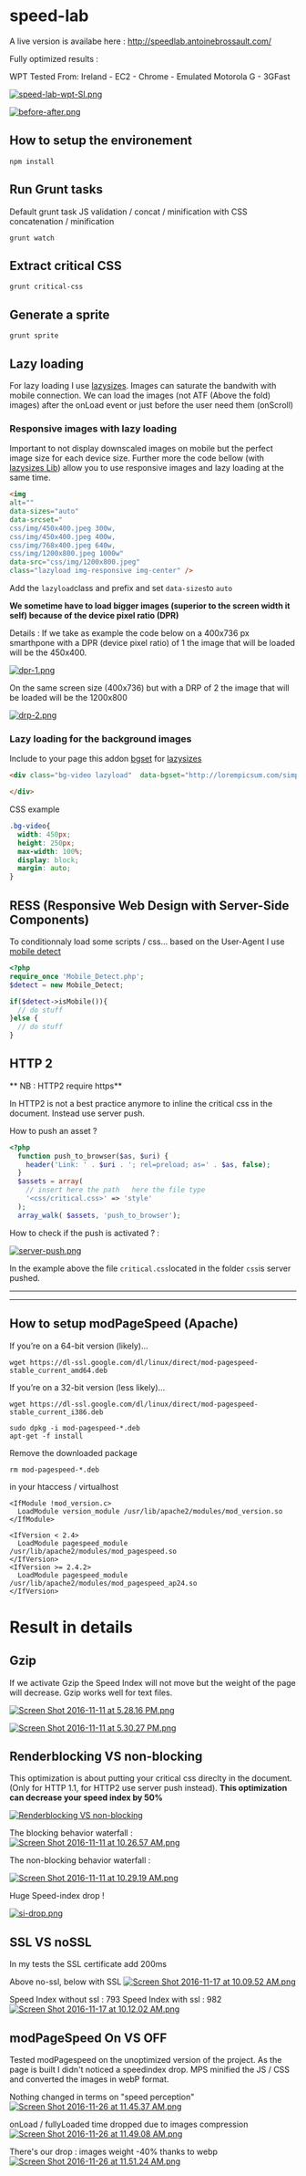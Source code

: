 # speed-lab

A live version is availabe here : http://speedlab.antoinebrossault.com/

Fully optimized results :

WPT Tested From: Ireland - EC2 - Chrome - Emulated Motorola G - 3GFast

[![speed-lab-wpt-SI.png](https://s13.postimg.org/stbf06qh3/speed_lab_wpt_SI.png)](https://postimg.org/image/tvlliq9ab/)

[![before-after.png](https://s16.postimg.org/se22nrrw5/before_after.png)](https://postimg.org/image/igr1upka9/)



## How to setup the environement

```
npm install
```


## Run Grunt tasks

Default grunt task JS validation / concat / minification with CSS concatenation / minification
```
grunt watch
```


## Extract critical CSS

```
grunt critical-css
```

## Generate a sprite

```
grunt sprite
```


## Lazy loading

For lazy loading I use [lazysizes](https://github.com/aFarkas/lazysizes).
Images can saturate the bandwith with mobile connection. We can load the images (not ATF (Above the fold) images) after the onLoad event or just before the user need them (onScroll)



### Responsive images with lazy loading

Important to not display downscaled images on mobile but the perfect image size for each device size. Further more the code bellow (with [lazysizes Lib](https://github.com/aFarkas/lazysizes)) allow you to use responsive images and lazy loading at the same time.

```html
<img
alt=""
data-sizes="auto"
data-srcset="
css/img/450x400.jpeg 300w,
css/img/450x400.jpeg 400w,
css/img/768x400.jpeg 640w,
css/img/1200x800.jpeg 1000w"
data-src="css/img/1200x800.jpeg"
class="lazyload img-responsive img-center" />
```

Add the ```lazyload```class and prefix and set ```data-sizes```to ```auto```

**We sometime have to load bigger images (superior to the screen width it self) because of the device pixel ratio (DPR)**

Details : If we take as example the code below on a 400x736 px smarthpone with a DPR (device pixel ratio) of 1 the image that will be loaded will be the 450x400.

[![dpr-1.png](https://s22.postimg.org/acgi2z4gh/dpr_1.png)](https://postimg.org/image/sf9ku70b1/)

On the same screen size (400x736) but with a DRP of 2 the image that will be loaded will be the 1200x800

[![drp-2.png](https://s22.postimg.org/mfltqjfip/drp_2.png)](https://postimg.org/image/64lpu830t/)





### Lazy loading for the background images

Include to your page this addon [bgset](https://github.com/aFarkas/lazysizes/tree/gh-pages/plugins/bgset) for [lazysizes](https://github.com/aFarkas/lazysizes)

```html
<div class="bg-video lazyload"  data-bgset="http://lorempicsum.com/simpsons/200/200/1 200w, http://lorempicsum.com/simpsons/300/300/1 300w, http://lorempicsum.com/simpsons/400/300/1 400w, http://lorempicsum.com/simpsons/768/400/1 700w" data-sizes="auto">

</div>
```
CSS example
```css
.bg-video{
  width: 450px;
  height: 250px;
  max-width: 100%;
  display: block;
  margin: auto;
}
```


## RESS (Responsive Web Design with Server-Side Components)

To conditionnaly load some scripts / css...  based on the User-Agent I use [mobile detect](https://github.com/serbanghita/Mobile-Detect)

```php
<?php
require_once 'Mobile_Detect.php';
$detect = new Mobile_Detect;

if($detect->isMobile()){
  // do stuff
}else {
  // do stuff
}
```



## HTTP 2

** NB : HTTP2 require https**

In HTTP2 is not a best practice anymore to inline the critical css in the document. Instead use server push.

How to push an asset ?

```php
<?php
  function push_to_browser($as, $uri) {
    header('Link: ' . $uri . '; rel=preload; as=' . $as, false);
  }
  $assets = array(
    // insert here the path   here the file type
    '<css/critical.css>' => 'style'
  );
  array_walk( $assets, 'push_to_browser');
```


How to check if the push is activated ? :

[![server-push.png](https://s18.postimg.org/ho1s77zgp/server_push.png)](https://postimg.org/image/us7cjwrid/)

In the example above the file ```critical.css```located in the folder ```css```is server pushed.


<hr/>
<hr/>


## How to setup modPageSpeed (Apache)


If you’re on a 64-bit version (likely)...
```
wget https://dl-ssl.google.com/dl/linux/direct/mod-pagespeed-stable_current_amd64.deb
```
If you’re on a 32-bit version (less likely)...
```
wget https://dl-ssl.google.com/dl/linux/direct/mod-pagespeed-stable_current_i386.deb
```
```
sudo dpkg -i mod-pagespeed-*.deb
apt-get -f install
```
Remove the downloaded package
```
rm mod-pagespeed-*.deb
```

in your htaccess / virtualhost

```
<IfModule !mod_version.c>
  LoadModule version_module /usr/lib/apache2/modules/mod_version.so
</IfModule>

<IfVersion < 2.4>
  LoadModule pagespeed_module /usr/lib/apache2/modules/mod_pagespeed.so
</IfVersion>
<IfVersion >= 2.4.2>
  LoadModule pagespeed_module /usr/lib/apache2/modules/mod_pagespeed_ap24.so
</IfVersion>
```


# Result in details


## Gzip

If we activate Gzip the Speed Index will not move but the weight of the page will decrease. Gzip works well for text files.

[![Screen Shot 2016-11-11 at 5.28.16 PM.png](https://s14.postimg.org/rnzt3j6ip/Screen_Shot_2016_11_11_at_5_28_16_PM.png)](https://postimg.org/image/qyh0r65z1/)


[![Screen Shot 2016-11-11 at 5.30.27 PM.png](https://s14.postimg.org/548ob75k1/Screen_Shot_2016_11_11_at_5_30_27_PM.png)](https://postimg.org/image/ua9mi16u5/)


## Renderblocking VS non-blocking

This optimization is about putting your critical css direclty in the document. (Only for HTTP 1.1, for HTTP2 use server push instead). **This optimization can decrease your speed index by 50%**

[![Renderblocking VS non-blocking](https://s17.postimg.org/6ku2e04zj/filmstrip_2.png)](https://postimg.org/image/xinzfqpmj/)

The blocking behavior waterfall :
[![Screen Shot 2016-11-11 at 10.26.57 AM.png](https://s11.postimg.org/qg34kbi43/Screen_Shot_2016_11_11_at_10_26_57_AM.png)](https://postimg.org/image/ridb2v0xb/)

The non-blocking behavior waterfall :

[![Screen Shot 2016-11-11 at 10.29.19 AM.png](https://s17.postimg.org/62ec16ntr/Screen_Shot_2016_11_11_at_10_29_19_AM.png)](https://postimg.org/image/o57esejob/)


Huge Speed-index drop !

[![si-drop.png](https://s16.postimg.org/rd1bmadad/si_drop.png)](https://postimg.org/image/63dpbfwzl/)


## SSL VS noSSL

In my tests the SSL certificate add 200ms


Above no-ssl, below with SSL
[![Screen Shot 2016-11-17 at 10.09.52 AM.png](https://s15.postimg.org/irmtsucaj/Screen_Shot_2016_11_17_at_10_09_52_AM.png)](https://postimg.org/image/ugqtgt393/)


Speed Index without ssl : 793
Speed Index with ssl : 982
[![Screen Shot 2016-11-17 at 10.12.02 AM.png](https://s14.postimg.org/pk5ybn8pt/Screen_Shot_2016_11_17_at_10_12_02_AM.png)](https://postimg.org/image/x057xfwf1/)




## modPageSpeed On VS OFF

Tested modPagespeed on the unoptimized version of the project. As the page is built I didn't noticed a speedindex drop. MPS minified the JS / CSS and converted the images in webP format.

Nothing changed in terms on "speed perception"
[![Screen Shot 2016-11-26 at 11.45.37 AM.png](https://s12.postimg.org/8n4z7d5cd/Screen_Shot_2016_11_26_at_11_45_37_AM.png)](https://postimg.org/image/dlshlw955/)

onLoad / fullyLoaded time dropped due to images compression
[![Screen Shot 2016-11-26 at 11.49.08 AM.png](https://s13.postimg.org/n1prrin47/Screen_Shot_2016_11_26_at_11_49_08_AM.png)](https://postimg.org/image/8iimq3tz7/)


There's our drop : images weight -40% thanks to webp
[![Screen Shot 2016-11-26 at 11.51.24 AM.png](https://s13.postimg.org/9x4os0nyf/Screen_Shot_2016_11_26_at_11_51_24_AM.png)](https://postimg.org/image/731jekls3/)
